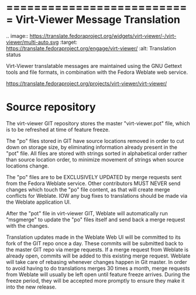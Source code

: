 ===========================
Virt-Viewer Message Translation
===========================

.. image:: https://translate.fedoraproject.org/widgets/virt-viewer/-/virt-viewer/multi-auto.svg
     :target: https://translate.fedoraproject.org/engage/virt-viewer/
     :alt: Translation status

Virt-Viewer translatable messages are maintained using the GNU Gettext tools and
file formats, in combination with the Fedora Weblate web service.

https://translate.fedoraproject.org/projects/virt-viewer/virt-viewer/

Source repository
=================

The virt-viewer GIT repository stores the master "virt-viewer.pot" file, which is to be
refreshed at time of feature freeze.

The "po" files stored in GIT have source locations removed in order to cut down
on storage size, by eliminating information already present in the "pot" file.
All files are stored with strings sorted in alphabetical order rather than
source location order, to minimize movement of strings when source locations
change.

The "po" files are to be EXCLUSIVELY UPDATED by merge requests sent from the
Fedora Weblate service. Other contributors MUST NEVER send changes which touch
the "po" file content, as that will create merge conflicts for Weblate. IOW any
bug fixes to translations should be made via the Weblate application UI.

After the "pot" file in virt-viewer GIT, Weblate will automatically run "msgmerge"
to update the "po" files itself and send back a merge request with the changes.

Translation updates made in the Weblate Web UI will be committed to its fork of
the GIT repo once a day. These commits will be submitted back to the master GIT
repo via merge requests. If a merge request from Weblate is already open,
commits will be added to this existing merge request. Weblate will take care of
rebasing whenever changes happen in Git master. In order to avoid having to do
translations merges 30 times a month, merge requests from Weblate will usually
be left open until feature freeze arrives. During the freeze period, they will
be accepted more promptly to ensure they make it into the new release.
